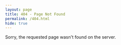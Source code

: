 ```yaml
---
layout: page
title: 404 - Page Not Found
permalink: /404.html
hide: true
---
```


Sorry, the requested page wasn't found on the server.

